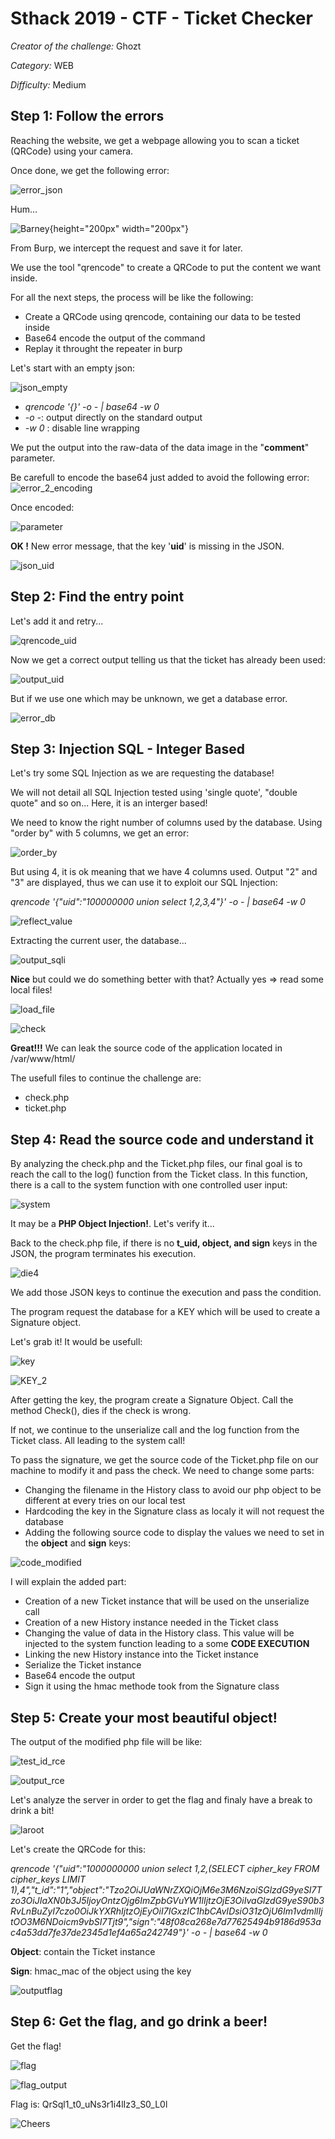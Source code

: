 # Sthack 2019 - CTF - Ticket Checker
*Creator of the challenge:* Ghozt

*Category:* WEB

*Difficulty:* Medium

## **Step 1: Follow the errors**

Reaching the website, we get a webpage allowing you to scan a ticket (QRCode) using your camera.

Once done, we get the following error:

![error_json](/error_json.png)

Hum...

![Barney](/Barney.png){height="200px" width="200px"}

From Burp, we intercept the request and save it for later.

We use the tool "qrencode" to create a QRCode to put the content we want inside.

For all the next steps, the process will be like the following:
* Create a QRCode using qrencode, containing our data to be tested inside
* Base64 encode the output of the command
* Replay it throught the repeater in burp

Let's start with an empty json:

![json_empty](/qrencode_base.png)
+  *qrencode '{}' -o - | base64 -w 0*
+  *-o -*: output directly on the standard output
+  *-w 0* : disable line wrapping

We put the output into the raw-data of the data image in the "**comment**" parameter.

Be carefull to encode the base64 just added to avoid the following error:
![error_2_encoding](/error_2_encoding.png)

Once encoded:

![parameter](/json_empty.png)

**OK !** New error message, that the key '<b>uid</b>' is missing in the JSON.

![json_uid](/json_uid.png)

## **Step 2: Find the entry point**

Let's add it and retry...

![qrencode_uid](/qrencode_uid.png)

Now we get a correct output telling us that the ticket has already been used:

![output_uid](/output_uid.png)

But if we use one which may be unknown, we get a database error.

![error_db](/error_db.png)

## **Step 3: Injection SQL - Integer Based**

Let's try some SQL Injection as we are requesting the database!

We will not detail all SQL Injection tested using 'single quote', "double quote" and so on... Here, it is an interger based!

We need to know the right number of columns used by the database. Using "order by" with 5 columns, we get an error: 

![order_by](/order.png)

But using 4, it is ok meaning that we have 4 columns used. Output "2" and "3" are displayed, thus we can use it to exploit our SQL Injection:

*qrencode '{"uid":"100000000 union select 1,2,3,4"}' -o - | base64 -w 0*

![reflect_value](/reflected_value.png)

Extracting the current user, the database... 

![output_sqli](/output_sqli.png)

**Nice** but could we do something better with that? Actually yes => read some local files!

![load_file](/load_file.png)

![check](/check.png)

**Great!!!**
We can leak the source code of the application located in /var/www/html/

The usefull files to continue the challenge are:
* check.php
* ticket.php

## **Step 4: Read the source code and understand it**

By analyzing the check.php and the Ticket.php files, our final goal is to reach the call to the log() function from the Ticket class. In this function, there is a call to the system function with one controlled user input:

![system](/system.png)

It may be a **PHP Object Injection!**. Let's verify it...

Back to the check.php file, if there is no **t_uid, object, and sign** keys in the JSON, the program terminates his execution.

![die4](/die4.png)

We add those JSON keys to continue the execution and pass the condition.

The program request the database for a KEY which will be used to create a Signature object.

Let's grab it! It would be usefull:

![key](/KEY.png)

![KEY_2](/KEY_2.png)

After getting the key, the program create a Signature Object. Call the method Check(), dies if the check is wrong.

If not, we continue to the unserialize call and the log function from the Ticket class. All leading to the system call!

To pass the signature, we get the source code of the Ticket.php file on our machine to modify it and pass the check. We need to change some parts:

* Changing the filename in the History class to avoid our php object to be different at every tries on our local test
* Hardcoding the key in the Signature class as localy it will not request the database
* Adding the following source code to display the values we need to set in the **object** and **sign** keys:

![code_modified](/code_modified.png)

I will explain the added part:

* Creation of a new Ticket instance that will be used on the unserialize call
* Creation of a new History instance needed in the Ticket class
* Changing the value of data in the History class. This value will be injected to the system function leading to a some **CODE EXECUTION**
* Linking the new History instance into the Ticket instance
* Serialize the Ticket instance
* Base64 encode the output
* Sign it using the hmac methode took from the Signature class

## **Step 5: Create your most beautiful object!**

The output of the modified php file will be like:

![test_id_rce](/test_id_rce.png)

![output_rce](/id.png)

Let's analyze the server in order to get the flag and finaly have a break to drink a bit!

![laroot](/laroot.png)

Let's create the QRCode for this:

*qrencode '{"uid":"1000000000 union select 1,2,(SELECT cipher_key FROM cipher_keys LIMIT 1),4","t_id":"1","object":"Tzo2OiJUaWNrZXQiOjM6e3M6NzoiSGlzdG9yeSI7Tzo3OiJIaXN0b3J5IjoyOntzOjg6ImZpbGVuYW1lIjtzOjE3OiIvaGlzdG9yeS90b3RvLnBuZyI7czo0OiJkYXRhIjtzOjEyOiI7IGxzIC1hbCAvIDsiO31zOjU6Im1vdmllIjtOO3M6NDoicm9vbSI7Tjt9","sign":"48f08ca268e7d77625494b9186d953ac4a53dd7fe37de2345d1ef4a65a242749"}' -o - | base64 -w 0*

**Object**: contain the Ticket instance

**Sign**: hmac_mac of the object using the key

![outputflag](/outputflag.png)

## **Step 6: Get the flag, and go drink a beer!**

Get the flag!

![flag](/flag.png)

![flag_output](/flag_output.png)

Flag is: QrSql1_t0_uNs3r1i4lIz3_S0_L0l

![Cheers](/verre-chope.jpg)
